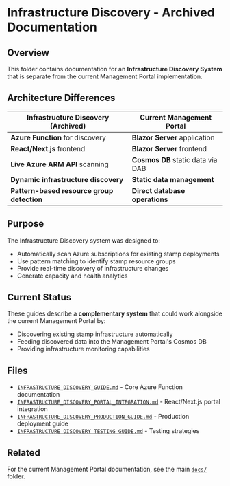 # Infrastructure Discovery - Archived Documentation

## Overview

This folder contains documentation for an **Infrastructure Discovery System** that is separate from the current Management Portal implementation.

## Architecture Differences

| Infrastructure Discovery (Archived) | Current Management Portal |
|-------------------------------------|---------------------------|
| **Azure Function** for discovery | **Blazor Server** application |
| **React/Next.js** frontend | **Blazor Server** frontend |
| **Live Azure ARM API** scanning | **Cosmos DB** static data via DAB |
| **Dynamic infrastructure discovery** | **Static data management** |
| **Pattern-based resource group detection** | **Direct database operations** |

## Purpose

The Infrastructure Discovery system was designed to:
- Automatically scan Azure subscriptions for existing stamp deployments
- Use pattern matching to identify stamp resource groups
- Provide real-time discovery of infrastructure changes
- Generate capacity and health analytics

## Current Status

These guides describe a **complementary system** that could work alongside the current Management Portal by:
- Discovering existing stamp infrastructure automatically
- Feeding discovered data into the Management Portal's Cosmos DB
- Providing infrastructure monitoring capabilities

## Files

- [`INFRASTRUCTURE_DISCOVERY_GUIDE.md`](INFRASTRUCTURE_DISCOVERY_GUIDE.md) - Core Azure Function documentation
- [`INFRASTRUCTURE_DISCOVERY_PORTAL_INTEGRATION.md`](INFRASTRUCTURE_DISCOVERY_PORTAL_INTEGRATION.md) - React/Next.js portal integration
- [`INFRASTRUCTURE_DISCOVERY_PRODUCTION_GUIDE.md`](INFRASTRUCTURE_DISCOVERY_PRODUCTION_GUIDE.md) - Production deployment guide
- [`INFRASTRUCTURE_DISCOVERY_TESTING_GUIDE.md`](INFRASTRUCTURE_DISCOVERY_TESTING_GUIDE.md) - Testing strategies

## Related

For the current Management Portal documentation, see the main [`docs/`](../../) folder.